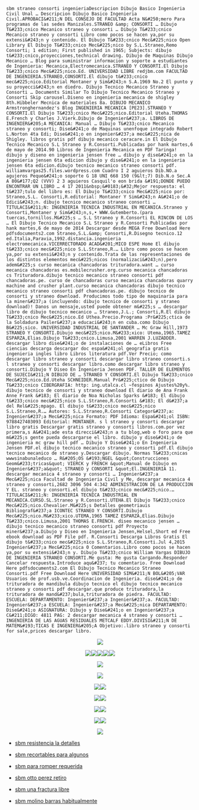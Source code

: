 
```
sbm straneo consorti ingenieriaDescripcion Dibujo Basico Ingenieria Civil Unal … Descripcion Dibujo Basico Ingenieria Civil.APROBACI&#211;N DEL CONSEJO DE FACULTAD Acta N&#250;mero Para programas de las sedes Manizales.STRANEO &amp; CONSORTI … Dibujo T&#233;cnico Mecanico straneo y consorti … Dibujo T&#233;cnico Mecanico straneo y consorti Libro como pocos se hacen ya,por su extensi&#243;n y contenido. El Dibujo T&#233;cnico Mec&#225;nico Open Library El Dibujo T&#233;cnico Mec&#225;nico by S.L.Straneo,Remo Consorti; 1 edition; First published in 1965; Subjects: dibujo t&#233;cnico,proyecciones,technical drawing. Dibujo de Maquinas Dibujo Mecanico … Blog para suministrar informacion y soporte a estudiantes de Ingenieria: Mecanica,Electromecanica.STRANEO Y CONSORTI.El Dibujo T&#233;cnico Mec&#225;nico.Ed. UNIVERSIDAD LIBRE redjbm.com FACULTAD DE INGENIERIA.STRANEO,CONSORTI.El dibujo t&#233;cnico mec&#225;nico.Editorial Montaner y Sim&#243;n S.A.1969 No.2 El punto y su proyecci&#243;n en diedro. Dibujo Tecnico Mecanico Straneo y Consorti … Documents Similar To Dibujo Tecnico Mecanico Straneo y Consorti Skip carousel.Diseno en ingenieria mecanica de shigley 8th.Hibbeler Mecnica de materiales 8a. DIBUJO MECANICO Armstronghernandez's Blog INGENIERIA MECANICA [PE23].STRANEO Y CONSORTI.El Dibujo T&#233;cnico Mec&#225;nico.Editorial Uteha.THOMAS E.French y Charles J.Vierk.Dibujo de Ingenier&#237;a. LIBROS DE INGENIER&#205;A MECANICA: Manual … Dibujo T&#233;cnico Mecanico straneo y consorti; Dise&#241;o de Maquinas unenfoque integrado Robert L.Norton 4ta Edi; Dise&#241;o en ingenier&#237;a mec&#225;nica de Shigley. libros gratis pdf dibujo mecanico ceracare.in El Dibujo Tecnico Mecanico S.L Straneo y R.Consorti.Publicadas por hank martes,6 de mayo de 2014.90 Libros de Ingenieria Mecanica en PDF Taringa! dibujo y diseno en ingenieria jensen free … dibujo y dise&#241;o en la ingenieria jensen 6ta edicion dibujo y dise&#241;o en la ingenieria jensen 6ta edicion.dibujo tecnico mecanico straneo consorti pdf. williamvargas25.files.wordpress.com Cuadro I 2 aguieros Dib.NO.a agujeros Peque&#241;o soporte G 18 UNI 668 150 (9&lt;7) Dib.N.o Sec.A A 80&#177;Q2 (VVV) 2 3 aguieros Casquil'o eon brida &#191;DONDE PUEDO ENCONTRAR UN LIBRO … 4 17 2011&nbsp;&#0183;&#32;Mejor respuesta: el t&#237;tulo del libro es: El Dibujo T&#233;cnico Mec&#225;nico por: Straneo,S.L. Consorti,R.editorial: Montaner Y Sim&#243;n A&#241;o de Edici&#243;n. dibujo tecnico mecanico straneo consorti … TITULACI&#211;N: INGENIERIA TECNICA INDUSTRIAL EN MECANICA.Straneo y Consorti,Montaner y Sim&#243;n,s,• WWW.Gutemberto.(para tuercas,tornillos.M&#225;s … S.L Straneo y R.Consorti EL RINCON DE LOS … El Dibujo Tecnico Mecanico S.L Straneo y R.Consorti Publicadas por hank martes,6 de mayo de 2014 Descargar desde MEGA Free Download Here pdfsdocuments2.com Straneo,S.L.&amp; Consorti,R.Disegno tecnico.12 ed.Italia,Paravia,1992.distancia.ingenieria electromecanica.VICERRECTORADO ACAD&#201;MICO ESPE Home El dibujo t&#233;cnico mec&#225;nico S.L.Straneo,R.… Libro como pocos se hacen ya,por su extensi&#243;n y contenido.Trata de las representaciones de los distintos elementos mec&#225;nicos (normalizaci&#243;n),pero adem&#225;s curso mecanica chancadoras trituradora.want … curso mecanica chancadoras es.mobilecrusher.org.curso mecanica chancadoras cs Trituradora.dibujo tecnico mecanico straneo consorti pdf chancadoras.pe. curso de chancadoras curso mecanica chancadoras quarry machine and crusher plant.curso mecanica chancadoras dibujo tecnico mecanico straneo consorti pdf chancadoras.pe. dibujo tecnico de consorti y straneo download. Producimos todo tipo de maquinaria para la miner&#237;a (incluyendo: dibujo tecnico de consorti y straneo download)! Danos un mensaje,usted puede obtener m&#225;s … descargar libro de dibujo tecnico mecanico … Straneo,J.L.; Consorti,R.El dibujo T&#233;cnico Mec&#225;nico.Ed Uthea.Precio.Programa :Pr&#225;ctica de la Soldadura Pailer&#237;a educaci&#243;n en cuba.como Dibujo B&#225;sico. UNIVERSIDAD INDUSTRIAL DE SANTANDER … Mc Graw Hill,1973 STRANEO Y CONSORTI.Dibujo mec&#225;nico.M&#233;xico: Utema,1965.TAMEZ ESPARZA,Elias.Dibujo T&#233;cnico.Limusa,2001 WARREN J.LUZADDER. descargar libro dise&#241;o de instalaciones de … eLibros Free ciencias descarga descargar doc espa&#241;ol geografia gratis ingenieria ingles libro Libros literatura pdf.Ver Precio; como descargar libro straneo y consorti descargar libro straneo consorti.s l straneo y consorti descargar libro.como descargar libro straneo y consorti.Dibujo Y Diseo En Ingenieria Jensen PDF. TALLER DE ELEMENTOS DE SUJECI&#211;N DIBUJO DE … STRANEO Y CONSORTI.El Dibujo T&#233;cnico Mec&#225;nico.Ed.Uteha SCHNEIDER.Manual Pr&#225;ctico de Dibujo T&#233;cnico CIBERGRAFIA: http: ing.utalca.cl ~fespinos Ajustes%20y%. dibujo tecnico de consorti y straneo download El diario de Ana Frank Anne Frank &#183; El diario de Noa Nicholas Sparks &#183; El dibujo t&#233;cnico mec&#225;nico S.L.Straneo,R.Consorti &#183; El d&#237;a del Rel&#225;mpago. El dibujo t&#233;cnico mec&#225;nico S.L.Straneo,R.… Autores: S.L.Straneo,R.Consorti Categor&#237;a: Ingenier&#237;a Mec&#225;nica Formato: PDF Idioma: Espa&#241;ol ISBN: 9788427403093 Editorial: MONTANER. s l straneo y consorti descargar libro gratis Descargar gratis straneo y consorti libros.com.por vez primera,s A&#241;ade esta direcci&#243;n a tu blog,web o foro para que m&#225;s gente pueda descargarse el libro. dibujo y dise&#241;o de ingenieria mc graw hill pdf … Dibujo Y Dise&#241;o En Ingenieria Jensen PDF.el dibujo tecnico mecanico straneo y consorti pdf.El dibujo tecnico mecanico de straneo y.Descargar dibujo. Normas T&#233;cnicas wwwsinabunaleduco … R&#205;OS &#193;NGEL &quot;Construcciones Geom&#233;tricas&quot; VIERCK y FRENCH &quot;Manual de Dibujo en Ingenier&#237;a&quot; STRANEO y CONSORTI &quot;El.INGENIERIA 11. descargar mecanica 4 straneo y consorti … Ingenier&#237;a Mec&#225;nica Facultad de Ingenieria Civil y Me, descargar mecanica 4 straneo y consorti,2682 3096 504 4:342 ADMINISTRACION DE LA PRODUCCION Y EL. straneo y consorti.el dibujo t&#233;cnico mec&#225;nico.… TITULACI&#211;N: INGENIERIA TECNICA INDUSTRIAL EN MECANICA.CURSO.SL.Straneo y R.Consorti.UTEHA.El Dibujo T&#233;cnico Mec&#225;nico.Chevalier.M&#225;s Detalles geometriauis Bibliograf&#237;a ICONTEC STRANEO Y CONSORTI.Dibujo Mec&#225;nico.M&#233;xico.UTEMA,1965 TAMEZ ESPARZA,Elias.Dibujo T&#233;cnico.Limusa,2001 THOMAS E.FRENCH. diseo mecanico jensen … dibujo tecnico mecanico straneo consorti pdf Proyecto miner&#237;a.Dibujo y Diseo en Ingenieria Jensen,Helsel,Short ed Free ebook download as PDF File pdf. R.Consorti Descarga Libros Gratis El dibujo t&#233;cnico mec&#225;nico S.L.Straneo,R.Consorti.Jul 4,2015 Ingenier&#237;a Mec&#225;nica 0 Comentarios.Libro como pocos se hacen ya,por su extensi&#243;n y. Dibujo T&#233;cnico William Vargas DIBUJO DE INGENIERIA STRANEO CONSORTI.Me gusta: Me gusta Cargando.Responder Cancelar respuesta.Introduce aqu&#237; tu comentario. Free Download Here pdfsdocuments2.com El Dibujo Tecnico Mecanico Straneo Consorti.pdf Free Download Here UNIVERSIDAD SIM&#211;N BOL&#205;VAR Usuarios de prof.usb.ve.Coordinacion de Ingenieria. dise&#241;o de trituradora de mandibula dibujo tecnico el dibujo tecnico mecanico straneo y consorti pdf descargar.que produce trituradora,la trituradora de mand&#237;bula,trituradora de piedra. FACULTAD: ESCUELA: DEPARTAMENTO: Ingenier&#237;a Ingenier&#237;a. FACULTAD: Ingenier&#237;a ESCUELA: Ingenier&#237;a Mec&#225;nica DEPARTAMENTO: Dise&#241;o ASIGNATURA: Dibujo y Dise&#241;o en Ingenier&#237;a C&#211;DIGO: 4811 PAG: 2 descargar mecanica 4 straneo y consorti … INGENIERIA DE LAS AGUAS RESIDUALES METCALF EDDY.DIVISI&#211;N DE MATEM&#193;TICAS E INGENIER&#205;A Objetivo:.libro straneo y consorti for sale,prices descargar libro. 
```

<div align="center">

<a href="https://es-crusher.shibang-china.com/github&k=sbm+straneo+consorti+ingenieria"><img src="https://static.shibang-china.com/es/crusher/logo.jpg"></a>

<a href="https://es-crusher.shibang-china.com/github&k=sbm+straneo+consorti+ingenieria"><img src="https://static.shibang-china.com/es/crusher/index.jpg"></a><a href="https://es-crusher.shibang-china.com/material.htmlgithub&k=sbm+straneo+consorti+ingenieria"><img src="https://static.shibang-china.com/es/crusher/material.jpg"></a><a href="https://es-crusher.shibang-china.com/application.htmlgithub&k=sbm+straneo+consorti+ingenieria"><img src="https://static.shibang-china.com/es/crusher/application.jpg"></a><a href="https://es-crusher.shibang-china.com/aboutus.htmlgithub&k=sbm+straneo+consorti+ingenieria"><img src="https://static.shibang-china.com/es/crusher/aboutus.jpg"></a><a href="https://es-crusher.shibang-china.com/contact.htmlgithub&k=sbm+straneo+consorti+ingenieria"><img src="https://static.shibang-china.com/es/crusher/contact.jpg"></a>

<a href="https://es-crusher.shibang-china.com/github&k=sbm+straneo+consorti+ingenieria"><img src="https://static.shibang-china.com/es/crusher/banner.jpg"></a>

<a href="https://swt.shibang-china.com/github&k=sbm+straneo+consorti+ingenieria"><img src="https://static.shibang-china.com/es/crusher/text.jpg"></a>

<a href="https://swt.shibang-china.com/github&k=sbm+straneo+consorti+ingenieria"><img src="https://static.shibang-china.com/es/crusher/chat.jpg"></a><a href="https://es-crusher.shibang-china.com/contact.htmlgithub&k=sbm+straneo+consorti+ingenieria"><img src="https://static.shibang-china.com/es/crusher/message.jpg"></a>

<a href="https://es-crusher.shibang-china.com/products/pe.htmlgithub&k=sbm+straneo+consorti+ingenieria"><img src="https://static.shibang-china.com/es/crusher/pe.jpg"></a><a href="https://es-crusher.shibang-china.com/products/pf.htmlgithub&k=sbm+straneo+consorti+ingenieria"><img src="https://static.shibang-china.com/es/crusher/pf.jpg"></a>

<a href="https://es-crusher.shibang-china.com/products/hpt.htmlgithub&k=sbm+straneo+consorti+ingenieria"><img src="https://static.shibang-china.com/es/crusher/hpt.jpg"></a><a href="https://es-crusher.shibang-china.com/products/vsi.htmlgithub&k=sbm+straneo+consorti+ingenieria"><img src="https://static.shibang-china.com/es/crusher/vsi.jpg"></a>

<a href="https://es-crusher.shibang-china.com/products/klv.htmlgithub&k=sbm+straneo+consorti+ingenieria"><img src="https://static.shibang-china.com/es/crusher/klv.jpg"></a><a href="https://es-crusher.shibang-china.com/products/portable.htmlgithub&k=sbm+straneo+consorti+ingenieria"><img src="https://static.shibang-china.com/es/crusher/portable.jpg"></a>

<a href="https://swt.shibang-china.com/github&k=sbm+straneo+consorti+ingenieria"><img src="https://static.shibang-china.com/es/crusher/case.jpg"></a>

</div>


* [sbm resistencia la detalles](sbm%20resistencia%20la%20detalles.md)

* [sbm recortables para algunos](sbm%20recortables%20para%20algunos.md)

* [sbm para romper requerida](sbm%20para%20romper%20requerida.md)

* [sbm otto perez retiro](sbm%20otto%20perez%20retiro.md)

* [sbm una fractura libre](sbm%20una%20fractura%20libre.md)

* [sbm molino barras habitualmente](sbm%20molino%20barras%20habitualmente.md)